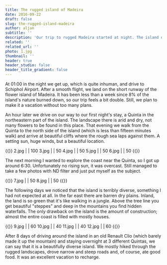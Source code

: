 ```yaml
---
title: The rugged island of Madeira
date: 2016-09-22
draft: false
slug: the-rugged-island-madeira
author: aljan
subtitle: ''
description: 'Our trip to rugged Madeira started at night. The island offers surprising diversity, from dry plains to jungle-like interiors and hidden waterfalls. A perfect place to recharge.'
related: ''
related_url: ''
photo: 1.jpg
thumbnail: ''
header: true
header_studio: false
header_title_gradient: false
---
```


At 01:00 in the night we get up, which is quite inhuman, and drive to Schiphol Airport. After a smooth flight, we land on the short runway of the flower island of Madeira. It has been less than a week since 8% of the island's nature burned down, so our trip feels a bit double. Still, we plan to make it a vacation without too many plans.

An hour later we drive on our way to our first night's stay, a Quinta in the northeastern part of the island. The landscape there is arid and dry, not many flowers to be found in this place. That evening we walk from the Quinta to the north side of the island (which is less than fifteen minutes walk) and arrive at beautiful cliffs where the rough sea laps against them. A setting sun, huge winds, but a beautiful location.

<!-- Gallery #1 -->
{{<photos footnote="" >}}
2.jpg | | 100
3.jpg | | 50
4.jpg | | 50
5.jpg | | 50
6.jpg | | 50
{{</photos>}}

The next morning I wanted to explore the coast near the Quinta, so I got up around 6:30. Unfortunately no rising sun, it was overcast. Still managed to take a few photos with ND filter and just put myself as the subject.

<!-- Gallery #2 -->
{{<photos footnote="" >}}
7.jpg | | 50
8.jpg | | 50
{{</photos>}}

The following days we noticed that the island is terribly diverse, something I had not expected at all. In the far east there are barren dry plains. Inland, the land is so green that it's like walking in a jungle. Above the tree line you get beautiful "steppes" and deep in the mountains you find hidden waterfalls. The only drawback on the island is the amount of construction; almost the entire coast is filled with mostly houses.

<!-- Gallery #3 -->
{{<photos footnote="" >}}
9.jpg | | 60
10.jpg | | 40
11.jpg | | 40
12.jpg | | 60
{{</photos>}}

After 8 days of driving around the island in an old Renault Clio (which barely made it up the mountain) and staying overnight at 3 different Quintas, we can say that it is a beautifully diverse island. We mostly hiked through the rugged landscapes, drove narrow and steep roads and, of course, ate good food. It was an excellent vacation to recharge.